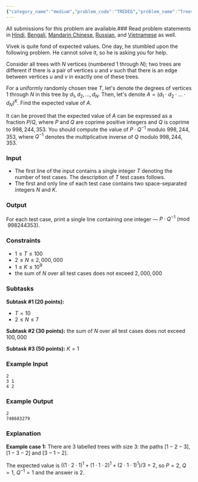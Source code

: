 ```yaml
---
{"category_name":"medium","problem_code":"TREDEG","problem_name":"Trees and Degrees","languages_supported":{"0":"C","1":"CPP14","2":"JAVA","3":"PYTH","4":"PYTH 3.6","5":"PYPY","6":"CS2","7":"PAS fpc","8":"PAS gpc","9":"RUBY","10":"PHP","11":"GO","12":"NODEJS","13":"HASK","14":"rust","15":"SCALA","16":"swift","17":"D","18":"PERL","19":"FORT","20":"WSPC","21":"ADA","22":"CAML","23":"ICK","24":"BF","25":"ASM","26":"CLPS","27":"PRLG","28":"ICON","29":"SCM qobi","30":"PIKE","31":"ST","32":"NICE","33":"LUA","34":"BASH","35":"NEM","36":"LISP sbcl","37":"LISP clisp","38":"SCM guile","39":"JS","40":"ERL","41":"TCL","42":"kotlin","43":"PERL6","44":"TEXT","45":"SCM chicken","46":"PYP3","47":"CLOJ","48":"R","49":"COB","50":"FS"},"max_timelimit":3,"source_sizelimit":50000,"problem_author":"vivek_1998299","problem_tester":null,"date_added":"18-04-2019","tags":{"0":"vivek_1998299"},"time":{"view_start_date":1557739980,"submit_start_date":1557739980,"visible_start_date":1557739980,"end_date":1735669800},"is_direct_submittable":false,"layout":"problem"}
---
```

<span class="solution-visible-txt">All submissions for this problem are available.</span>### Read problem statements in [Hindi](http://www.codechef.com/download/translated/MAY19/hindi/TREDEG.pdf), [Bengali](http://www.codechef.com/download/translated/MAY19/bengali/TREDEG.pdf), [Mandarin Chinese](http://www.codechef.com/download/translated/MAY19/mandarin/TREDEG.pdf), [Russian](http://www.codechef.com/download/translated/MAY19/russian/TREDEG.pdf), and [Vietnamese](http://www.codechef.com/download/translated/MAY19/vietnamese/TREDEG.pdf) as well.

Vivek is quite fond of expected values. One day, he stumbled upon the following problem. He cannot solve it, so he is asking you for help.

Consider all trees with $N$ vertices (numbered $1$ through $N$); two trees are different if there is a pair of vertices $u$ and $v$ such that there is an edge between vertices $u$ and $v$ in exactly one of these trees.

For a uniformly randomly chosen tree $T$, let's denote the degrees of vertices $1$ through $N$ in this tree by $d_1, d_2, \ldots, d_N$. Then, let's denote $A = (d_1 \cdot d_2 \cdot \ldots \cdot d_N)^K$. Find the expected value of $A$.

It can be proved that the expected value of $A$ can be expressed as a fraction $P/Q$, where $P$ and $Q$ are coprime positive integers and $Q$ is coprime to $998,244,353$. You should compute the value of $P \cdot Q^{-1}$ modulo $998,244,353$, where $Q^{-1}$ denotes the multiplicative inverse of $Q$ modulo $998,244,353$.

### Input
- The first line of the input contains a single integer $T$ denoting the number of test cases. The description of $T$ test cases follows.
- The first and only line of each test case contains two space-separated integers $N$ and $K$. 

### Output
For each test case, print a single line containing one integer ― $P \cdot Q^{-1} \pmod{998244353}$.

### Constraints 
- $1 \le T \le 100$
- $2 \le N \le 2,000,000$
- $1 \le K \le 10^9$
- the sum of $N$ over all test cases does not exceed $2,000,000$

### Subtasks
**Subtask #1 (20 points):**
- $T = 10$
- $2 \le N \le 7$

**Subtask #2 (30 points):** the sum of $N$ over all test cases does not exceed $100,000$

**Subtask #3 (50 points):** $K = 1$

### Example Input
```
2
3 1
4 2
```

### Example Output
```
2
748683279
```

### Explanation
**Example case 1:** There are $3$ labelled trees with size $3$: the paths $[1-2-3]$, $[1-3-2]$ and $[3-1-2]$.

The expected value is $\left((1 \cdot 2 \cdot 1)^1 + (1 \cdot 1 \cdot 2)^1 + (2 \cdot 1 \cdot 1)^1\right) / 3 = 2$, so $P = 2$, $Q = 1$, $Q^{-1} = 1$ and the answer is $2$.
